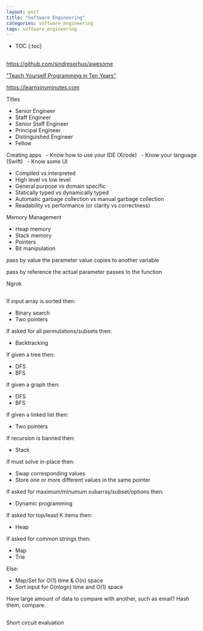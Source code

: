 ```yaml
---
layout: post
title: "Software Engineering"
categories: software_engineering
tags: software_engineering
---
```


* TOC
{:toc}

##



https://github.com/sindresorhus/awesome

["Teach Yourself Programming in Ten Years"](http://norvig.com/21-days.html)

https://learnxinyminutes.com

Titles
  - Senior Engineer
  - Staff Engineer
  - Senior Staff Engineer
  - Principal Engineer
  - Distinguished Engineer
  - Fellow

Creating apps
  - Know how to use your IDE (Xcode)
  - Know your language (Swift)
  - Know some UI



- Compiled vs interpreted
- High level vs low level
- General purpose vs domain specific
- Statically typed vs dynamically typed
- Automatic garbage collection vs manual garbage collection
- Readability vs performance (or clarity vs correctness)



Memory Management

- Heap memory
- Stack memory
- Pointers
- Bit manipulation

pass by value
the parameter value copies to another variable

pass by reference
the actual parameter passes to the function



Ngrok



##



If input array is sorted then:

- Binary search
- Two pointers

If asked for all permutations/subsets then:

- Backtracking

If given a tree then:

- DFS
- BFS

If given a graph then:

- DFS
- BFS

If given a linked list then:

- Two pointers

If recursion is banned then:

- Stack

If must solve in-place then:

- Swap corresponding values
- Store one or more different values in the same pointer

If asked for maximum/minumum subarray/subset/options then:

- Dynamic programming

If asked for top/least K items then:

- Heap

If asked for common strings then:

- Map
- Trie

Else:

- Map/Set for O(1) time & O(n) space
- Sort input for O(nlogn) time and O(1) space

Have large amount of data to compare with another, such as email? Hash them, compare.



##

Short circuit evaluation


